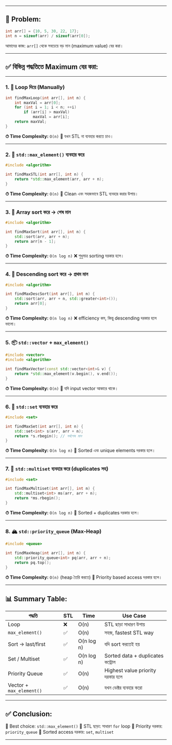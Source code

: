 
---

## 🔹 Problem:

```cpp
int arr[] = {10, 5, 30, 22, 17};
int n = sizeof(arr) / sizeof(arr[0]);
```

আমাদের কাজ: `arr[]` থেকে সবচেয়ে বড় মান (maximum value) বের করা।

---

## ✅ বিভিন্ন পদ্ধতিতে Maximum বের করা:

---

### 1. 🔁 Loop দিয়ে (Manually)

```cpp
int findMaxLoop(int arr[], int n) {
    int maxVal = arr[0];
    for (int i = 1; i < n; ++i)
        if (arr[i] > maxVal)
            maxVal = arr[i];
    return maxVal;
}
```

**⏱ Time Complexity:** `O(n)`
🔹 যখন STL না ব্যবহার করতে চাও।

---

### 2. 🧮 `std::max_element()` ব্যবহার করে

```cpp
#include <algorithm>

int findMaxSTL(int arr[], int n) {
    return *std::max_element(arr, arr + n);
}
```

**⏱ Time Complexity:** `O(n)`
🔹 Clean এবং সহজভাবে STL ব্যবহার করার উপায়।

---

### 3. 🔼 Array sort করে → শেষ মান

```cpp
#include <algorithm>

int findMaxSort(int arr[], int n) {
    std::sort(arr, arr + n);
    return arr[n - 1];
}
```

**⏱ Time Complexity:** `O(n log n)`
❌ শুধুমাত্র sorting দরকার হলে।

---

### 4. 🔽 Descending sort করে → প্রথম মান

```cpp
#include <algorithm>

int findMaxDescSort(int arr[], int n) {
    std::sort(arr, arr + n, std::greater<int>());
    return arr[0];
}
```

**⏱ Time Complexity:** `O(n log n)`
❌ efficiency কম, কিন্তু descending দরকার হলে ভালো।

---

### 5. 📦 `std::vector` + `max_element()`

```cpp
#include <vector>
#include <algorithm>

int findMaxVector(const std::vector<int>& v) {
    return *std::max_element(v.begin(), v.end());
}
```

**⏱ Time Complexity:** `O(n)`
🔹 যদি input vector আকারে থাকে।

---

### 6. 🌳 `std::set` ব্যবহার করে

```cpp
#include <set>

int findMaxSet(int arr[], int n) {
    std::set<int> s(arr, arr + n);
    return *s.rbegin(); // সর্বশেষ মান
}
```

**⏱ Time Complexity:** `O(n log n)`
🔹 Sorted এবং unique elements দরকার হলে।

---

### 7. 🔁 `std::multiset` ব্যবহার করে (duplicates সহ)

```cpp
#include <set>

int findMaxMultiset(int arr[], int n) {
    std::multiset<int> ms(arr, arr + n);
    return *ms.rbegin();
}
```

**⏱ Time Complexity:** `O(n log n)`
🔹 Sorted + duplicates দরকার হলে।

---

### 8. 🏔 `std::priority_queue` (Max-Heap)

```cpp
#include <queue>

int findMaxHeap(int arr[], int n) {
    std::priority_queue<int> pq(arr, arr + n);
    return pq.top();
}
```

**⏱ Time Complexity:** `O(n)` (heap তৈরি করতে)
🔹 Priority based access দরকার হলে।

---

## 📊 Summary Table:

| পদ্ধতি                   | STL | Time       | Use Case                          |
| ------------------------ | --- | ---------- | --------------------------------- |
| Loop                     | ❌   | O(n)       | STL ছাড়া সাধারণ উপায়              |
| `max_element()`          | ✅   | O(n)       | সহজ, fastest STL way              |
| Sort → last/first        | ✅   | O(n log n) | যদি sort করতেই হয়                 |
| Set / Multiset           | ✅   | O(n log n) | Sorted data + duplicates কন্ট্রোল |
| Priority Queue           | ✅   | O(n)       | Highest value priority দরকার হলে  |
| Vector + `max_element()` | ✅   | O(n)       | যখন ভেক্টর ব্যবহার করো            |

---

## ✅ Conclusion:

🔹 Best choice: `std::max_element()`
🔹 STL ছাড়া: সাধারণ `for` loop
🔹 Priority দরকার: `priority_queue`
🔹 Sorted access দরকার: `set`, `multiset`

---


